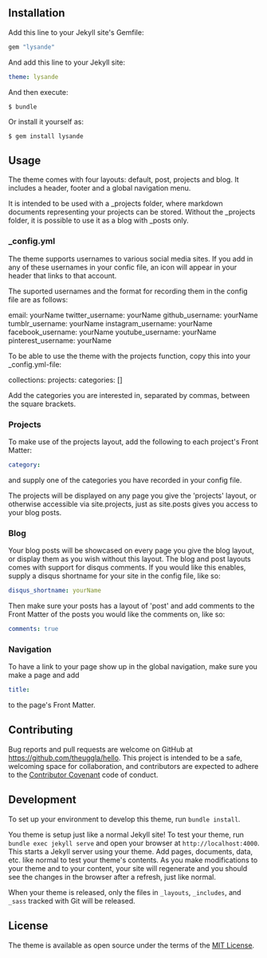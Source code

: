 
## Installation

Add this line to your Jekyll site's Gemfile:

```ruby
gem "lysande"
```

And add this line to your Jekyll site:

```yaml
theme: lysande
```

And then execute:

    $ bundle

Or install it yourself as:

    $ gem install lysande

## Usage

The theme comes with four layouts: default, post, projects and blog. It includes a header, footer and a global
navigation menu.

It is intended to be used with a _projects folder, where markdown documents representing your projects can be stored.
Without the _projects folder, it is possible to use it as a blog with _posts only.

### _config.yml
The theme supports usernames to various social media sites. If you add in any of these usernames in your confic file, an icon
will appear in your header that links to that account.

The suported usernames and the format for recording them in the config file are as follows:

email: yourName
twitter_username: yourName
github_username: yourName
tumblr_username: yourName
instagram_username: yourName
facebook_username: yourName
youtube_username: yourName
pinterest_username: yourName

To be able to use the theme with the projects function, copy this into your _config.yml-file:

collections:
  projects:
    categories: []

Add the categories you are interested in, separated by commas, between the square brackets.

### Projects
To make use of the projects layout, add the following
to each project's Front Matter:

```yaml
category:
```

and supply one of the categories you have recorded in your config file.

The projects will be displayed on any page you give the 'projects' layout, or otherwise accessible via site.projects,
just as site.posts gives you access to your blog posts.

### Blog

Your blog posts will be showcased on every page you give the blog layout, or display them as you wish without this layout.
The blog and post layouts comes with support for
disqus comments. If you would like this enables, supply a disqus shortname for your site in the config file, like so:

```yaml
disqus_shortname: yourName
```

Then make sure your posts has a layout of 'post' and add comments to the Front Matter of the posts you would like the comments on, like so:

```yaml
comments: true
```


### Navigation

To have a link to your page show up in the global navigation, make sure you make a page and add

```yaml
title:
```

to the page's Front Matter.



## Contributing

Bug reports and pull requests are welcome on GitHub at https://github.com/theuggla/hello. This project is intended to be a safe, welcoming space for collaboration, and contributors are expected to adhere to the [Contributor Covenant](http://contributor-covenant.org) code of conduct.

## Development

To set up your environment to develop this theme, run `bundle install`.

You theme is setup just like a normal Jekyll site! To test your theme, run `bundle exec jekyll serve` and open your browser at `http://localhost:4000`. This starts a Jekyll server using your theme. Add pages, documents, data, etc. like normal to test your theme's contents. As you make modifications to your theme and to your content, your site will regenerate and you should see the changes in the browser after a refresh, just like normal.

When your theme is released, only the files in `_layouts`, `_includes`, and `_sass` tracked with Git will be released.

## License

The theme is available as open source under the terms of the [MIT License](http://opensource.org/licenses/MIT).

